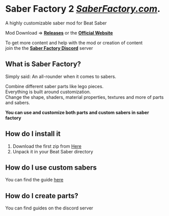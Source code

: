 # Saber Factory 2 *[SaberFactory.com](https://saberfactory.com)*.  

A highly customizable saber mod for Beat Saber

Mod Download => **[Releases](https://github.com/ToniMacaroni/SaberFactory/releases)** or the **[Official Website](https://saberfactory.com)**

To get more content and help with the mod or creation of content  
join the the **[Saber Factory Discord](https://discord.gg/G9dtW5s)** server

## What is Saber Factory?
Simply said: An all-rounder when it comes to sabers.

Combine different saber parts like lego pieces.  
Everything is built around customization.  
Change the shape, shaders, material properties, textures and more of parts and sabers.

**You can use and customize both parts and custom sabers in saber factory**

## How do I install it
1) Download the first zip from [Here](https://github.com/ToniMacaroni/SaberFactory/releases)
2) Unpack it in your Beat Saber directory

## How do I use custom sabers
You can find the guide [here](https://github.com/ToniMacaroni/SaberFactory/blob/master/CustomSabersTutorial.md)

## How do I create parts?
You can find guides on the discord server
